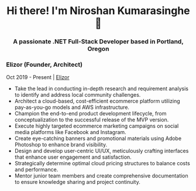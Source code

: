 <h1 align="center">Hi there! I'm Niroshan Kumarasinghe 👋</h1>
<h3 align="center">A passionate .NET Full-Stack Developer based in Portland, Oregon</h3>

<h3>Elizor (Founder, Architect)</h3>
<p>Oct 2019 - Present | <a href="https://elizor.com/" target="_blank">Elizor</a></p>

<ul>
  <li>Take the lead in conducting in-depth research and requirement analysis to identify and address local community challenges.</li>
  <li>Architect a cloud-based, cost-efficient ecommerce platform utilizing pay-as-you-go models and AWS infrastructure.</li>
  <li>Champion the end-to-end product development lifecycle, from conceptualization to the successful release of the MVP version.</li>
  <li>Execute highly targeted ecommerce marketing campaigns on social media platforms like Facebook and Instagram.</li>
  <li>Create eye-catching banners and promotional materials using Adobe Photoshop to enhance brand visibility.</li>
  <li>Design and develop user-centric UI/UX, meticulously crafting interfaces that enhance user engagement and satisfaction.</li>
  <li>Strategically determine optimal cloud pricing structures to balance costs and performance.</li>
  <li>Mentor junior team members and create comprehensive documentation to ensure knowledge sharing and project continuity.</li>
</ul>
</p>
